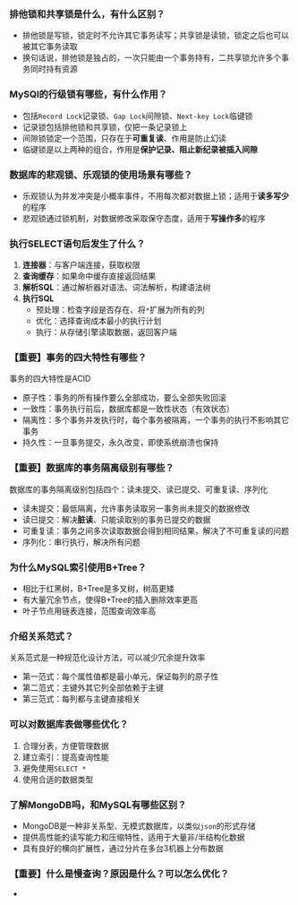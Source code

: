 ### 排他锁和共享锁是什么，有什么区别？
* 排他锁是写锁，锁定时不允许其它事务读写；共享锁是读锁，锁定之后也可以被其它事务读取
* 换句话说，排他锁是独占的，一次只能由一个事务持有，二共享锁允许多个事务同时持有资源

### MySQl的行级锁有哪些，有什么作用？
* 包括`Record Lock`记录锁、`Gap Lock`间隙锁、`Next-key Lock`临键锁
* 记录锁包括排他锁和共享锁，仅把一条记录锁上
* 间隙锁锁定一个范围，只存在于**可重复读**、作用是防止幻读
* 临键锁是以上两种的组合，作用是**保护记录、阻止新纪录被插入间隙**

### 数据库的悲观锁、乐观锁的使用场景有哪些？
* 乐观锁认为并发冲突是小概率事件，不用每次都对数据上锁；适用于**读多写少**的程序
* 悲观锁通过锁机制，对数据修改采取保守态度，适用于**写操作多**的程序

### 执行SELECT语句后发生了什么？
1. **连接器**：与客户端连接，获取权限
2. **查询缓存**：如果命中缓存直接返回结果
3. **解析SQL**：通过解析器对语法、词法解析，构建语法树
4. **执行SQL**
   - 预处理：检查字段是否存在、将`*`扩展为所有的列
   - 优化：选择查询成本最小的执行计划
   - 执行：从存储引擎读取数据，返回客户端
  
### 【重要】事务的四大特性有哪些？
事务的四大特性是ACID

* 原子性：事务的所有操作要么全部成功，要么全部失败回滚
* 一致性：事务执行前后，数据库都是一致性状态（有效状态）
* 隔离性：多个事务并发执行时，每个事务被隔离，一个事务的执行不影响其它事务
* 持久性：一旦事务提交，永久改变，即使系统崩溃也保持

### 【重要】数据库的事务隔离级别有哪些？
数据库的事务隔离级别包括四个：读未提交、读已提交、可重复读、序列化

* 读未提交：最低隔离，允许事务读取另一事务尚未提交的数据修改
* 读已提交：解决**脏读**、只能读取别的事务已提交的数据
* 可重复读：事务之间多次读取数据会得到相同结果，解决了不可重复读的问题
* 序列化：串行执行，解决所有问题

### 为什么MySQL索引使用B+Tree？
* 相比于红黑树，B+Tree是多叉树，树高更矮
* 有大量冗余节点，使得B+Tree的插入删除效率更高
* 叶子节点用链表连接，范围查询效率高

### 介绍关系范式？
关系范式是一种规范化设计方法，可以减少冗余提升效率

* 第一范式：每个属性值都是最小单元，保证每列的原子性
* 第二范式：主键外其它列全部依赖于主键
* 第三范式：每列都与主键直接相关

### 可以对数据库表做哪些优化？
1. 合理分表，方便管理数据
2. 建立索引：提高查询性能
3. 避免使用`SELECT *`
4. 使用合适的数据类型

### 了解MongoDB吗，和MySQL有哪些区别？
* MongoDB是一种非关系型、无模式数据库，以类似`json`的形式存储
* 提供高性能的读写能力和压缩特性，适用于大量非/半结构化数据
* 具有良好的横向扩展性，通过分片在多台3机器上分布数据

### 【重要】什么是慢查询？原因是什么？可以怎么优化？
* 
